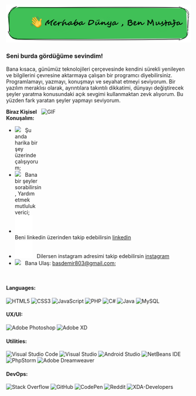 ![resim](img/pp.png)


### Seni burda gördüğüme sevindim! &nbsp; 
Bana kısaca, günümüz teknolojileri çerçevesinde kendini sürekli yenileyen ve bilgilerini çevresine aktarmaya çalışan bir programcı diyebilirsiniz.
Programlamayı, yazmayı, konuşmayı ve seyahat etmeyi seviyorum. Bir yazılım meraklısı olarak, ayrıntılara takıntılı dikkatimi, dünyayı değiştirecek şeyler yaratma konusundaki açık sevgimi kullanmaktan zevk alıyorum. Bu yüzden fark yaratan şeyler yapmayı seviyorum.



<img align="right" alt="GIF" src="https://innobyte.com/app/uploads/2017/09/giphydebugging.gif" width="408" height="318" />
  

**Biraz Kişisel Konuşalım:**

- <img src="https://github.com/Gapur/Gapur/blob/main/assets/developer.gif?raw=true" width="21" />&nbsp;&nbsp; Şu anda harika bir şey üzerinde çalışıyorum;
- <img src="https://github.com/Gapur/Gapur/blob/main/assets/message.gif?raw=true" width="21" />&nbsp;&nbsp; Bana bir şeyler sorabilirsin, Yardım etmek mutluluk verici;
- <img src="img/linkedin-dark.svg"/>&nbsp;&nbsp; Beni linkedin üzerinden takip edebilirsin [linkedin](https://www.linkedin.com/in/mustafa-basdemir/)
- <img src="img/instagram-dark.svg"/>&nbsp;&nbsp; Dilersen instagram adresimi takip edebilirsin [instagram](https://www.instagram.com/mustafa_basdemirr/)
- <img src="https://github.com/Gapur/Gapur/blob/main/assets/letterbox.gif?raw=true" width="21" />&nbsp;&nbsp; Bana Ulaş: basdemir803@gmail.com;

</br>

#### Languages:
![HTML5](https://img.shields.io/badge/html5-%23E34F26.svg?style=for-the-badge&logo=html5&logoColor=white)
![CSS3](https://img.shields.io/badge/css3-%231572B6.svg?style=for-the-badge&logo=css3&logoColor=white)
![JavaScript](https://img.shields.io/badge/javascript-%23323330.svg?style=for-the-badge&logo=javascript&logoColor=%23F7DF1E)
![PHP](https://img.shields.io/badge/php-%23777BB4.svg?style=for-the-badge&logo=php&logoColor=white)
![C#](https://img.shields.io/badge/c%23-%23239120.svg?style=for-the-badge&logo=c-sharp&logoColor=white)
![Java](https://img.shields.io/badge/java-%23ED8B00.svg?style=for-the-badge&logo=java&logoColor=white)
![MySQL](https://img.shields.io/badge/mysql-%2300f.svg?style=for-the-badge&logo=mysql&logoColor=white)


#### UX/UI:

![Adobe Photoshop](https://img.shields.io/badge/adobe%20photoshop-%2331A8FF.svg?style=for-the-badge&logo=adobe%20photoshop&logoColor=white)
![Adobe XD](https://img.shields.io/badge/Adobe%20XD-470137?style=for-the-badge&logo=Adobe%20XD&logoColor=#FF61F6)

#### Utilities:

![Visual Studio Code](https://img.shields.io/badge/Visual%20Studio%20Code-0078d7.svg?style=for-the-badge&logo=visual-studio-code&logoColor=white)
![Visual Studio](https://img.shields.io/badge/Visual%20Studio-5C2D91.svg?style=for-the-badge&logo=visual-studio&logoColor=white)
![Android Studio](https://img.shields.io/badge/Android%20Studio-3DDC84.svg?style=for-the-badge&logo=android-studio&logoColor=white)
![NetBeans IDE](https://img.shields.io/badge/NetBeansIDE-1B6AC6.svg?style=for-the-badge&logo=apache-netbeans-ide&logoColor=white)
![PhpStorm](https://img.shields.io/badge/phpstorm-143?style=for-the-badge&logo=phpstorm&logoColor=black&color=black&labelColor=darkorchid)
![Adobe Dreamweaver](https://img.shields.io/badge/Adobe%20Dreamweaver-FF61F6.svg?style=for-the-badge&logo=Adobe%20Dreamweaver&logoColor=white)


#### DevOps:
![Stack Overflow](https://img.shields.io/badge/-Stackoverflow-FE7A16?style=for-the-badge&logo=stack-overflow&logoColor=white)
![GitHub](https://img.shields.io/static/v1?style=for-the-badge&message=GitHub&color=181717&logo=GitHub&logoColor=FFFFFF&label=)
![CodePen](https://img.shields.io/badge/Codepen-000000?style=for-the-badge&logo=codepen&logoColor=white)
![Reddit](https://img.shields.io/badge/Reddit-%23FF4500.svg?style=for-the-badge&logo=Reddit&logoColor=white)
![XDA-Developers](https://img.shields.io/badge/XDA--Developers-%23AC6E2F.svg?style=for-the-badge&logo=XDA-Developers&logoColor=white)


